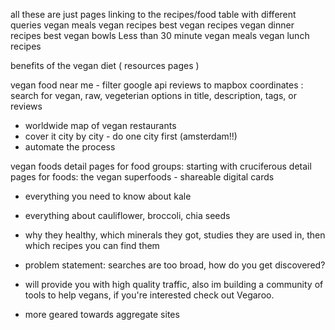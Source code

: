 all these are just pages linking to the recipes/food table with different queries
vegan meals
vegan recipes
best vegan recipes
vegan dinner recipes
best vegan bowls
Less than 30 minute vegan meals
vegan lunch recipes


benefits of the vegan diet ( resources pages )


vegan food near me - filter google api reviews to mapbox coordinates : search for vegan, raw, vegeterian options in title, description, tags, or reviews
- worldwide map of vegan restaurants
- cover it city by city - do one city first (amsterdam!!)
- automate the process

vegan foods
detail pages for food groups: starting with cruciferous
detail pages for foods: the vegan superfoods - shareable digital cards
- everything you need to know about kale
- everything about cauliflower, broccoli, chia seeds  
- why they healthy, which minerals they got, studies they are used in, then which recipes you can find them

- problem statement: searches are too broad, how do you get discovered?
- will provide you with high quality traffic, also im building a community of tools to help vegans, if you're interested check out Vegaroo.




- more geared towards aggregate sites
